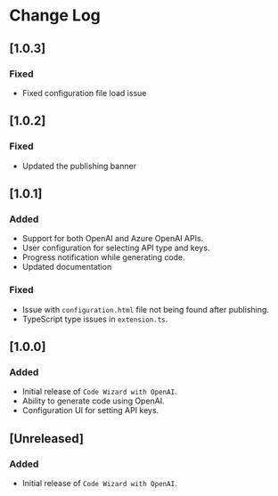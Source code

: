 # Change Log

## [1.0.3]
### Fixed
- Fixed configuration file load issue

## [1.0.2]
### Fixed
- Updated the publishing banner

## [1.0.1] 
### Added
- Support for both OpenAI and Azure OpenAI APIs.
- User configuration for selecting API type and keys.
- Progress notification while generating code.
- Updated documentation

### Fixed
- Issue with `configuration.html` file not being found after publishing.
- TypeScript type issues in `extension.ts`.

## [1.0.0]
### Added
- Initial release of `Code Wizard with OpenAI`.
- Ability to generate code using OpenAI.
- Configuration UI for setting API keys.

## [Unreleased]
### Added
- Initial release of `Code Wizard with OpenAI`.